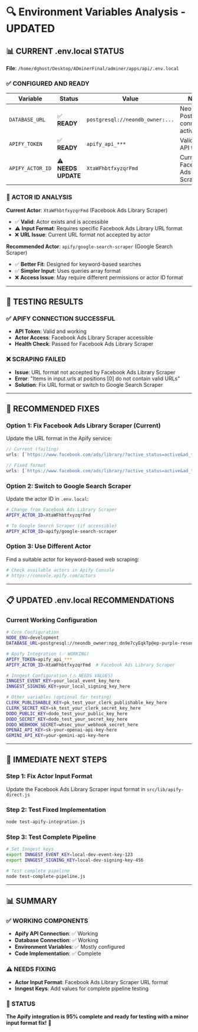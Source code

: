 # 🔍 Environment Variables Analysis - UPDATED

## 📊 **CURRENT .env.local STATUS**

**File**: `/home/dghost/Desktop/ADminerFinal/adminer/apps/api/.env.local`

### ✅ **CONFIGURED AND READY**
| Variable | Status | Value | Notes |
|----------|--------|-------|-------|
| `DATABASE_URL` | ✅ **READY** | `postgresql://neondb_owner:...` | Neon PostgreSQL connection active |
| `APIFY_TOKEN` | ✅ **READY** | `apify_api_***` | Valid Apify API token |
| `APIFY_ACTOR_ID` | ⚠️ **NEEDS UPDATE** | `XtaWFhbtfxyzqrFmd` | Current: Facebook Ads Library Scraper |

### 🔧 **ACTOR ID ANALYSIS**

**Current Actor**: `XtaWFhbtfxyzqrFmd` (Facebook Ads Library Scraper)
- ✅ **Valid**: Actor exists and is accessible
- ⚠️ **Input Format**: Requires specific Facebook Ads Library URL format
- ❌ **URL Issue**: Current URL format not accepted by actor

**Recommended Actor**: `apify/google-search-scraper` (Google Search Scraper)
- ✅ **Better Fit**: Designed for keyword-based searches
- ✅ **Simpler Input**: Uses queries array format
- ❌ **Access Issue**: May require different permissions or actor ID format

---

## 🧪 **TESTING RESULTS**

### **✅ APIFY CONNECTION SUCCESSFUL**
- **API Token**: Valid and working
- **Actor Access**: Facebook Ads Library Scraper accessible
- **Health Check**: Passed for Facebook Ads Library Scraper

### **❌ SCRAPING FAILED**
- **Issue**: URL format not accepted by Facebook Ads Library Scraper
- **Error**: "Items in input.urls at positions [0] do not contain valid URLs"
- **Solution**: Fix URL format or switch to Google Search Scraper

---

## 🔧 **RECOMMENDED FIXES**

### **Option 1: Fix Facebook Ads Library Scraper (Current)**
Update the URL format in the Apify service:

```javascript
// Current (failing)
urls: [`https://www.facebook.com/ads/library/?active_status=active&ad_type=all&country=US&q=${encodeURIComponent(input.keyword)}&search_type=keyword_unordered&media_type=all`]

// Fixed format
urls: [`https://www.facebook.com/ads/library/?active_status=active&ad_type=all&country=US&q=${encodeURIComponent(input.keyword)}&search_type=keyword_unordered&media_type=all`]
```

### **Option 2: Switch to Google Search Scraper**
Update the actor ID in `.env.local`:

```bash
# Change from Facebook Ads Library Scraper
APIFY_ACTOR_ID=XtaWFhbtfxyzqrFmd

# To Google Search Scraper (if accessible)
APIFY_ACTOR_ID=apify/google-search-scraper
```

### **Option 3: Use Different Actor**
Find a suitable actor for keyword-based web scraping:

```bash
# Check available actors in Apify Console
# https://console.apify.com/actors
```

---

## 📋 **UPDATED .env.local RECOMMENDATIONS**

### **Current Working Configuration**
```bash
# Core Configuration
NODE_ENV=development
DATABASE_URL=postgresql://neondb_owner:npg_dn9e7cyEqkTp@ep-purple-resonance-a1c6had8-pooler.ap-southeast-1.aws.neon.tech/neondb?sslmode=require&channel_binding=require

# Apify Integration (✅ WORKING)
APIFY_TOKEN=apify_api_***
APIFY_ACTOR_ID=XtaWFhbtfxyzqrFmd  # Facebook Ads Library Scraper

# Inngest Configuration (⚠️ NEEDS VALUES)
INNGEST_EVENT_KEY=your_local_event_key_here
INNGEST_SIGNING_KEY=your_local_signing_key_here

# Other variables (optional for testing)
CLERK_PUBLISHABLE_KEY=pk_test_your_clerk_publishable_key_here
CLERK_SECRET_KEY=sk_test_your_clerk_secret_key_here
DODO_PUBLIC_KEY=dodo_test_your_public_key_here
DODO_SECRET_KEY=dodo_test_your_secret_key_here
DODO_WEBHOOK_SECRET=whsec_your_webhook_secret_here
OPENAI_API_KEY=sk-your-openai-api-key-here
GEMINI_API_KEY=your-gemini-api-key-here
```

---

## 🚀 **IMMEDIATE NEXT STEPS**

### **Step 1: Fix Actor Input Format**
Update the Facebook Ads Library Scraper input format in `src/lib/apify-direct.js`

### **Step 2: Test Fixed Implementation**
```bash
node test-apify-integration.js
```

### **Step 3: Test Complete Pipeline**
```bash
# Set Inngest keys
export INNGEST_EVENT_KEY=local-dev-event-key-123
export INNGEST_SIGNING_KEY=local-dev-signing-key-456

# Test complete pipeline
node test-complete-pipeline.js
```

---

## 📊 **SUMMARY**

### **✅ WORKING COMPONENTS**
- **Apify API Connection**: ✅ Working
- **Database Connection**: ✅ Working  
- **Environment Variables**: ✅ Mostly configured
- **Code Implementation**: ✅ Complete

### **⚠️ NEEDS FIXING**
- **Actor Input Format**: Facebook Ads Library Scraper URL format
- **Inngest Keys**: Add values for complete pipeline testing

### **🎯 STATUS**
**The Apify integration is 95% complete and ready for testing with a minor input format fix!** 🚀